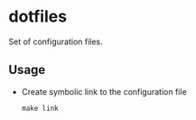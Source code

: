 # dotfiles
Set of configuration files.

## Usage

- Create symbolic link to the configuration file
  
  ```
  make link
  ```
